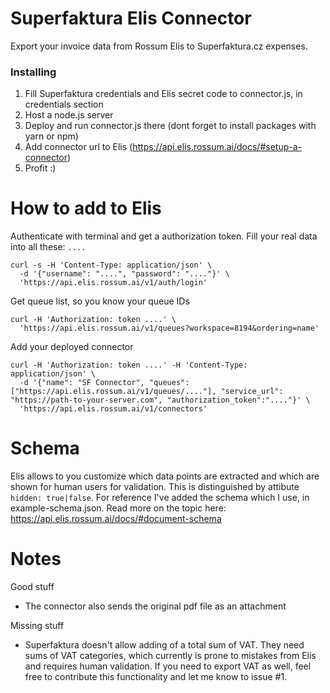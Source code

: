 # Superfaktura Elis Connector

Export your invoice data from Rossum Elis to Superfaktura.cz expenses.

### Installing

1. Fill Superfaktura credentials and Elis secret code to connector.js, in credentials section
2. Host a node.js server
3. Deploy and run connector.js there (dont forget to install packages with yarn or npm)
4. Add connector url to Elis (https://api.elis.rossum.ai/docs/#setup-a-connector)
5. Profit :)

# How to add to Elis
Authenticate with terminal and get a authorization token.
Fill your real data into all these: `....`
```
curl -s -H 'Content-Type: application/json' \
  -d '{"username": "....", "password": "...."}' \
  'https://api.elis.rossum.ai/v1/auth/login'
```
Get queue list, so you know your queue IDs
```
curl -H 'Authorization: token ....' \
  'https://api.elis.rossum.ai/v1/queues?workspace=8194&ordering=name'
```
Add your deployed connector
```
curl -H 'Authorization: token ....' -H 'Content-Type: application/json' \
  -d '{"name": "SF Connector", "queues": ["https://api.elis.rossum.ai/v1/queues/...."], "service_url": "https://path-to-your-server.com", "authorization_token":"...."}' \
  'https://api.elis.rossum.ai/v1/connectors'
```

# Schema
Elis allows to you customize which data points are extracted and which are shown for human users for validation.
This is distinguished by attibute `hidden: true|false`. For reference I've added the schema which I use, in example-schema.json.
Read more on the topic here: https://api.elis.rossum.ai/docs/#document-schema

# Notes

Good stuff
- The connector also sends the original pdf file as an attachment

Missing stuff
- Superfaktura doesn't allow adding of a total sum of VAT. They need sums of VAT categories, which currently is prone to mistakes from Elis and requires human validation. If you need to export VAT as well, feel free to contribute this functionality and let me know to issue #1.
